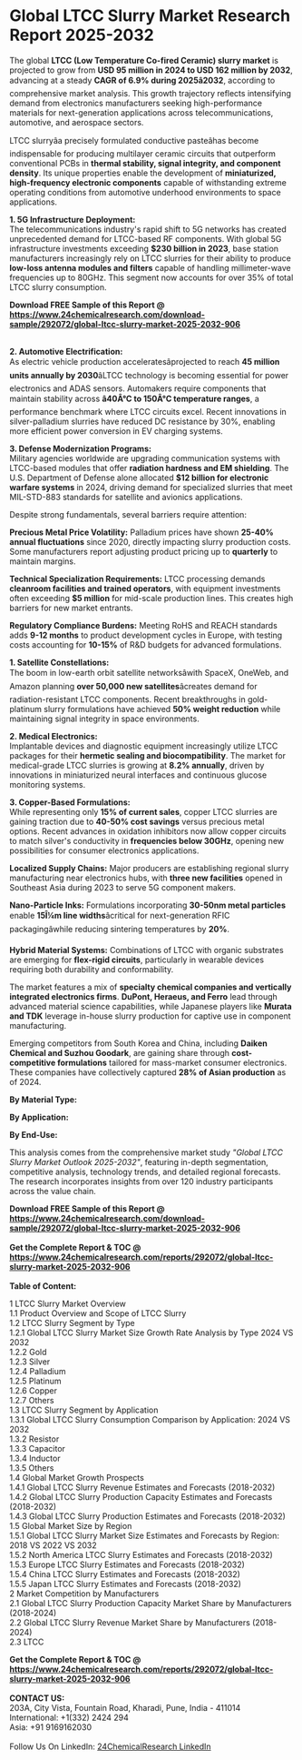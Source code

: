 <h1>Global LTCC Slurry Market Research Report 2025-2032</h1><p>The global <strong>LTCC (Low Temperature Co-fired Ceramic) slurry market</strong> is projected to grow from <strong>USD 95 million in 2024 to USD 162 million by 2032</strong>, advancing at a steady <strong>CAGR of 6.9% during 2025â2032</strong>, according to comprehensive market analysis. This growth trajectory reflects intensifying demand from electronics manufacturers seeking high-performance materials for next-generation applications across telecommunications, automotive, and aerospace sectors.</p><p>LTCC slurryâa precisely formulated conductive pasteâhas become indispensable for producing multilayer ceramic circuits that outperform conventional PCBs in <strong>thermal stability, signal integrity, and component density</strong>. Its unique properties enable the development of <strong>miniaturized, high-frequency electronic components</strong> capable of withstanding extreme operating conditions from automotive underhood environments to space applications.</p><p><strong>1. 5G Infrastructure Deployment:</strong><br>
The telecommunications industry's rapid shift to 5G networks has created unprecedented demand for LTCC-based RF components. With global 5G infrastructure investments exceeding <strong>$230 billion in 2023</strong>, base station manufacturers increasingly rely on LTCC slurries for their ability to produce <strong>low-loss antenna modules and filters</strong> capable of handling millimeter-wave frequencies up to 80GHz. This segment now accounts for over 35% of total LTCC slurry consumption.</p><div><b>Download FREE Sample of this Report @ 
            <a href="https://www.24chemicalresearch.com/download-sample/292072/global-ltcc-slurry-market-2025-2032-906">
            https://www.24chemicalresearch.com/download-sample/292072/global-ltcc-slurry-market-2025-2032-906</a></b></div><br><p><strong>2. Automotive Electrification:</strong><br>
As electric vehicle production acceleratesâprojected to reach <strong>45 million units annually by 2030</strong>âLTCC technology is becoming essential for power electronics and ADAS sensors. Automakers require components that maintain stability across <strong>â40Â°C to 150Â°C temperature ranges</strong>, a performance benchmark where LTCC circuits excel. Recent innovations in silver-palladium slurries have reduced DC resistance by 30%, enabling more efficient power conversion in EV charging systems.</p><p><strong>3. Defense Modernization Programs:</strong><br>
Military agencies worldwide are upgrading communication systems with LTCC-based modules that offer <strong>radiation hardness and EM shielding</strong>. The U.S. Department of Defense alone allocated <strong>$12 billion for electronic warfare systems</strong> in 2024, driving demand for specialized slurries that meet MIL-STD-883 standards for satellite and avionics applications.</p><p>Despite strong fundamentals, several barriers require attention:</p><p><strong>Precious Metal Price Volatility:</strong> Palladium prices have shown <strong>25-40% annual fluctuations</strong> since 2020, directly impacting slurry production costs. Some manufacturers report adjusting product pricing up to <strong>quarterly</strong> to maintain margins.</p><p><strong>Technical Specialization Requirements:</strong> LTCC processing demands <strong>cleanroom facilities and trained operators</strong>, with equipment investments often exceeding <strong>$5 million</strong> for mid-scale production lines. This creates high barriers for new market entrants.</p><p><strong>Regulatory Compliance Burdens:</strong> Meeting RoHS and REACH standards adds <strong>9-12 months</strong> to product development cycles in Europe, with testing costs accounting for <strong>10-15%</strong> of R&amp;D budgets for advanced formulations.</p><p><strong>1. Satellite Constellations:</strong><br>
The boom in low-earth orbit satellite networksâwith SpaceX, OneWeb, and Amazon planning <strong>over 50,000 new satellites</strong>âcreates demand for radiation-resistant LTCC components. Recent breakthroughs in gold-platinum slurry formulations have achieved <strong>50% weight reduction</strong> while maintaining signal integrity in space environments.</p><p><strong>2. Medical Electronics:</strong><br>
Implantable devices and diagnostic equipment increasingly utilize LTCC packages for their <strong>hermetic sealing and biocompatibility</strong>. The market for medical-grade LTCC slurries is growing at <strong>8.2% annually</strong>, driven by innovations in miniaturized neural interfaces and continuous glucose monitoring systems.</p><p><strong>3. Copper-Based Formulations:</strong><br>
While representing only <strong>15% of current sales</strong>, copper LTCC slurries are gaining traction due to <strong>40-50% cost savings</strong> versus precious metal options. Recent advances in oxidation inhibitors now allow copper circuits to match silver's conductivity in <strong>frequencies below 30GHz</strong>, opening new possibilities for consumer electronics applications.</p><p><strong>Localized Supply Chains:</strong> Major producers are establishing regional slurry manufacturing near electronics hubs, with <strong>three new facilities</strong> opened in Southeast Asia during 2023 to serve 5G component makers.</p><p><strong>Nano-Particle Inks:</strong> Formulations incorporating <strong>30-50nm metal particles</strong> enable <strong>15Î¼m line widths</strong>âcritical for next-generation RFIC packagingâwhile reducing sintering temperatures by <strong>20%</strong>.</p><p><strong>Hybrid Material Systems:</strong> Combinations of LTCC with organic substrates are emerging for <strong>flex-rigid circuits</strong>, particularly in wearable devices requiring both durability and conformability.</p><p>The market features a mix of <strong>specialty chemical companies and vertically integrated electronics firms</strong>. <strong>DuPont, Heraeus, and Ferro</strong> lead through advanced material science capabilities, while Japanese players like <strong>Murata and TDK</strong> leverage in-house slurry production for captive use in component manufacturing.</p><p>Emerging competitors from South Korea and China, including <strong>Daiken Chemical and Suzhou Goodark</strong>, are gaining share through <strong>cost-competitive formulations</strong> tailored for mass-market consumer electronics. These companies have collectively captured <strong>28% of Asian production</strong> as of 2024.</p><p><strong>By Material Type:</strong></p><p><strong>By Application:</strong></p><p><strong>By End-Use:</strong></p><p>This analysis comes from the comprehensive market study <em>"Global LTCC Slurry Market Outlook 2025-2032"</em>, featuring in-depth segmentation, competitive analysis, technology trends, and detailed regional forecasts. The research incorporates insights from over 120 industry participants across the value chain.</p><div><b>Download FREE Sample of this Report @ 
            <a href="https://www.24chemicalresearch.com/download-sample/292072/global-ltcc-slurry-market-2025-2032-906">
            https://www.24chemicalresearch.com/download-sample/292072/global-ltcc-slurry-market-2025-2032-906</a></b></div><br><div><b>Get the Complete Report & TOC @ 
            <a href="https://www.24chemicalresearch.com/reports/292072/global-ltcc-slurry-market-2025-2032-906">
            https://www.24chemicalresearch.com/reports/292072/global-ltcc-slurry-market-2025-2032-906</a></b></div><br>
            <b>Table of Content:</b><p>1 LTCC Slurry Market Overview<br />
    1.1 Product Overview and Scope of LTCC Slurry<br />
    1.2 LTCC Slurry Segment by Type<br />
        1.2.1 Global LTCC Slurry Market Size Growth Rate Analysis by Type 2024 VS 2032<br />
        1.2.2 Gold<br />
        1.2.3 Silver<br />
        1.2.4 Palladium<br />
        1.2.5 Platinum<br />
        1.2.6 Copper<br />
        1.2.7 Others<br />
    1.3 LTCC Slurry Segment by Application<br />
        1.3.1 Global LTCC Slurry Consumption Comparison by Application: 2024 VS 2032<br />
        1.3.2 Resistor<br />
        1.3.3 Capacitor<br />
        1.3.4 Inductor<br />
        1.3.5 Others<br />
    1.4 Global Market Growth Prospects<br />
        1.4.1 Global LTCC Slurry Revenue Estimates and Forecasts (2018-2032)<br />
        1.4.2 Global LTCC Slurry Production Capacity Estimates and Forecasts (2018-2032)<br />
        1.4.3 Global LTCC Slurry Production Estimates and Forecasts (2018-2032)<br />
    1.5 Global Market Size by Region<br />
        1.5.1 Global LTCC Slurry Market Size Estimates and Forecasts by Region: 2018 VS 2022 VS 2032<br />
        1.5.2 North America LTCC Slurry Estimates and Forecasts (2018-2032)<br />
        1.5.3 Europe LTCC Slurry Estimates and Forecasts (2018-2032)<br />
        1.5.4 China LTCC Slurry Estimates and Forecasts (2018-2032)<br />
        1.5.5 Japan LTCC Slurry Estimates and Forecasts (2018-2032)<br />
2 Market Competition by Manufacturers<br />
    2.1 Global LTCC Slurry Production Capacity Market Share by Manufacturers (2018-2024)<br />
    2.2 Global LTCC Slurry Revenue Market Share by Manufacturers (2018-2024)<br />
    2.3 LTCC</p><div><b>Get the Complete Report & TOC @ 
            <a href="https://www.24chemicalresearch.com/reports/292072/global-ltcc-slurry-market-2025-2032-906">
            https://www.24chemicalresearch.com/reports/292072/global-ltcc-slurry-market-2025-2032-906</a></b></div><br><b>CONTACT US:</b><br>
            203A, City Vista, Fountain Road, Kharadi, Pune, India - 411014<br>
            International: +1(332) 2424 294<br>
            Asia: +91 9169162030 <br><br>
            Follow Us On LinkedIn: <a href="https://www.linkedin.com/company/24chemicalresearch/">24ChemicalResearch LinkedIn</a>